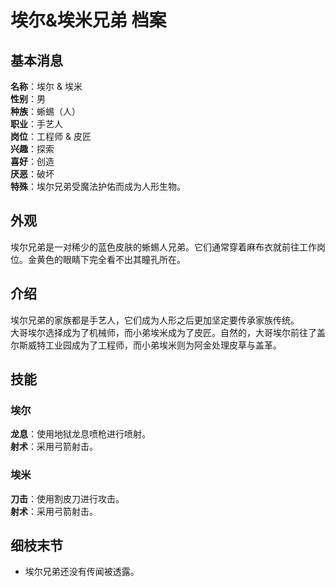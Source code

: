 # 埃尔&埃米兄弟 档案

## 基本消息

**名称**：埃尔 & 埃米  
**性别**：男  
**种族**：蜥蜴（人）  
**职业**：手艺人  
**岗位**：工程师 & 皮匠  
**兴趣**：探索  
**喜好**：创造  
**厌恶**：破坏  
**特殊**：埃尔兄弟受魔法护佑而成为人形生物。  

## 外观

埃尔兄弟是一对稀少的蓝色皮肤的蜥蜴人兄弟。它们通常穿着麻布衣就前往工作岗位。金黄色的眼睛下完全看不出其瞳孔所在。

## 介绍

埃尔兄弟的家族都是手艺人，它们成为人形之后更加坚定要传承家族传统。  
大哥埃尔选择成为了机械师，而小弟埃米成为了皮匠。自然的，大哥埃尔前往了盖尔斯威特工业园成为了工程师，而小弟埃米则为阿金处理皮草与盖革。

## 技能

### 埃尔

**龙息**：使用地狱龙息喷枪进行喷射。  
**射术**：采用弓箭射击。

### 埃米

**刀击**：使用割皮刀进行攻击。  
**射术**：采用弓箭射击。

## 细枝末节

-   埃尔兄弟还没有传闻被透露。
